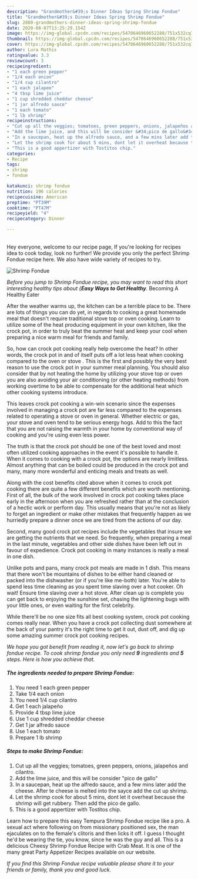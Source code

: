 ```yaml
---
description: "Grandmother&#39;s Dinner Ideas Spring Shrimp Fondue"
title: "Grandmother&#39;s Dinner Ideas Spring Shrimp Fondue"
slug: 2880-grandmothers-dinner-ideas-spring-shrimp-fondue
date: 2020-08-07T13:25:29.154Z
image: https://img-global.cpcdn.com/recipes/5470646960652288/751x532cq70/shrimp-fondue-recipe-main-photo.jpg
thumbnail: https://img-global.cpcdn.com/recipes/5470646960652288/751x532cq70/shrimp-fondue-recipe-main-photo.jpg
cover: https://img-global.cpcdn.com/recipes/5470646960652288/751x532cq70/shrimp-fondue-recipe-main-photo.jpg
author: Lura Mathis
ratingvalue: 3.3
reviewcount: 3
recipeingredient:
- "1 each green pepper"
- "1/4 each onion"
- "1/4 cup cilantro"
- "1 each jalapeo"
- "4 tbsp lime juice"
- "1 cup shredded cheddar cheese"
- "1 jar alfredo sauce"
- "1 each tomato"
- "1 lb shrimp"
recipeinstructions:
- "Cut up all the veggies; tomatoes, green peppers, onions, jalapeños and cilantro."
- "Add the lime juice, and this will be consider &#34;pico de gallo&#34;"
- "In a saucepan, heat up the alfredo sauce, and a few mins later add the cheese. After te cheese is melted into the sayce add the cut up shrimp."
- "Let the shrimp cook for about 5 mins, dont let it overheat because the shrimp will get rubbery. Then add the pico de gallo."
- "This is a good appertizer with Tostitos chip."
categories:
- Recipe
tags:
- shrimp
- fondue

katakunci: shrimp fondue 
nutrition: 196 calories
recipecuisine: American
preptime: "PT39M"
cooktime: "PT47M"
recipeyield: "4"
recipecategory: Dinner

---
```

<br>
Hey everyone, welcome to our recipe page, If you're looking for recipes idea to cook today, look no further! We provide you only the perfect Shrimp Fondue recipe here. We also have wide variety of recipes to try.
<br>


![Shrimp Fondue](https://img-global.cpcdn.com/recipes/5470646960652288/751x532cq70/shrimp-fondue-recipe-main-photo.jpg)

<i>Before you jump to Shrimp Fondue recipe, you may want to read this short interesting healthy tips about {<strong>Easy Ways to Get Healthy</strong>.</i>
Becoming A Healthy Eater


After the weather warms up, the kitchen can be a terrible place to be. There are lots of things you can do yet, in regards to cooking a great homemade meal that doesn't require traditional stove top or oven cooking. Learn to utilize some of the heat producing equipment in your own kitchen, like the crock pot, in order to truly beat the summer heat and keep your cool when preparing a nice warm meal for friends and family.

So, how can crock pot cooking really help overcome the heat? In other words, the crock pot in and of itself puts off a lot less heat when cooking compared to the oven or stove . This is the first and possibly the very best reason to use the crock pot in your summer meal planning. You should also consider that by not heating the home by utilizing your stove top or oven you are also avoiding your air conditioning (or other heating methods) from working overtime to be able to compensate for the additional heat which other cooking systems introduce.

This leaves crock pot cooking a win-win scenario since the expenses involved in managing a crock pot are far less compared to the expenses related to operating a stove or oven in general. Whether electric or gas, your stove and oven tend to be serious energy hogs. Add to this the fact that you are not raising the warmth in your home by conventional way of cooking and you're using even less power.

 The truth is that the crock pot should be one of the best loved and most often utilized cooking approaches in the event it's possible to handle it. When it comes to cooking with a crock pot, the options are nearly limitless.  Almost anything that can be boiled could be produced in the crock pot and many, many more wonderful and enticing meals and treats as well.



Along with the cost benefits cited above when it comes to crock pot cooking there are quite a few different benefits which are worth mentioning. First of all, the bulk of the work involved in crock pot cooking takes place early in the afternoon when you are refreshed rather than at the conclusion of a hectic work or perform day. This usually means that you're not as likely to forget an ingredient or make other mistakes that frequently happen as we hurriedly prepare a dinner once we are tired from the actions of our day.

Second, many good crock pot recipes include the vegetables that insure we are getting the nutrients that we need. So frequently, when preparing a meal in the last minute, vegetables and other side dishes have been left out in favour of expedience. Crock pot cooking in many instances is really a meal in one dish.

 Unlike pots and pans, many crock pot meals are made in 1 dish. This means that there won't be mountains of dishes to be either hand cleaned or packed into the dishwasher (or if you're like me-both) later. You're able to spend less time cleaning as you spent time slaving over a hot cooker. Oh wait! Ensure time slaving over a hot stove. After clean up is complete you can get back to enjoying the sunshine set, chasing the lightening bugs with your little ones, or even waiting for the first celebrity.

While there'll be no one size fits all best cooking system, crock pot cooking comes really near. When you have a crock pot collecting dust somewhere at the back of your pantry it's the right time to get it out, dust off, and dig up some amazing summer crock pot cooking recipes.


<i>We hope you got benefit from reading it, now let's go back to shrimp fondue recipe. To cook shrimp fondue you only need <strong>9</strong> ingredients and <strong>5</strong> steps. Here is how you achieve that.
</i>

##### The ingredients needed to prepare Shrimp Fondue:

1. You need 1 each green pepper
1. Take 1/4 each onion
1. You need 1/4 cup cilantro
1. Get 1 each jalapeño
1. Provide 4 tbsp lime juice
1. Use 1 cup shredded cheddar cheese
1. Get 1 jar alfredo sauce
1. Use 1 each tomato
1. Prepare 1 lb shrimp


##### Steps to make Shrimp Fondue:

1. Cut up all the veggies; tomatoes, green peppers, onions, jalapeños and cilantro.
1. Add the lime juice, and this will be consider &#34;pico de gallo&#34;
1. In a saucepan, heat up the alfredo sauce, and a few mins later add the cheese. After te cheese is melted into the sayce add the cut up shrimp.
1. Let the shrimp cook for about 5 mins, dont let it overheat because the shrimp will get rubbery. Then add the pico de gallo.
1. This is a good appertizer with Tostitos chip.


Learn how to prepare this easy Tempura Shrimp Fondue recipe like a pro. A sexual act where following on from missionary positioned sex, the man ejaculates on to the female&#39;s clitoris and then licks it off. I guess I thought he&#39;d be wearing the tie, you know, since he was the guy and all. This is a delicious Cheesy Shrimp Fondue Recipe with Crab Meat. It is one of the many great Party Appetizer Recipes available on our website. 

<i>If you find this Shrimp Fondue recipe valuable please share it to your friends or family, thank you and good luck.</i>
